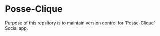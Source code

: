 # Posse-Clique

Purpose of this repsitory is to maintain version control for 'Posse-Clique' Social app.
